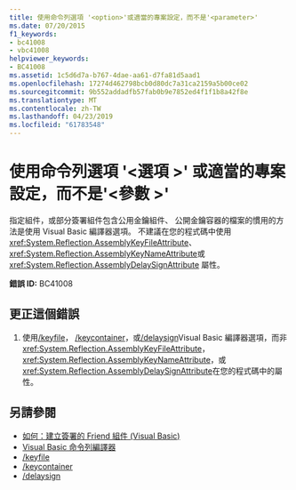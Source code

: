 ```yaml
---
title: 使用命令列選項 '<option>'或適當的專案設定，而不是'<parameter>'
ms.date: 07/20/2015
f1_keywords:
- bc41008
- vbc41008
helpviewer_keywords:
- BC41008
ms.assetid: 1c5d6d7a-b767-4dae-aa61-d7fa81d5aad1
ms.openlocfilehash: 17274d462798bcb0d80dc7a31ca2159a5b00ce02
ms.sourcegitcommit: 9b552addadfb57fab0b9e7852ed4f1f1b8a42f8e
ms.translationtype: MT
ms.contentlocale: zh-TW
ms.lasthandoff: 04/23/2019
ms.locfileid: "61783548"
---
```

# <a name="use-command-line-option-option-or-appropriate-project-settings-instead-of-parameter"></a>使用命令列選項 '\<選項 >' 或適當的專案設定，而不是'\<參數 >'
指定組件，或部分簽署組件包含公用金鑰組件、 公開金鑰容器的檔案的慣用的方法是使用 Visual Basic 編譯器選項。 不建議在您的程式碼中使用 <xref:System.Reflection.AssemblyKeyFileAttribute>、 <xref:System.Reflection.AssemblyKeyNameAttribute>或 <xref:System.Reflection.AssemblyDelaySignAttribute> 屬性。  
  
 **錯誤 ID:** BC41008  
  
## <a name="to-correct-this-error"></a>更正這個錯誤  
  
1. 使用[/keyfile](../../visual-basic/reference/command-line-compiler/keyfile.md)， [/keycontainer](../../visual-basic/reference/command-line-compiler/keycontainer.md)，或[/delaysign](../../visual-basic/reference/command-line-compiler/delaysign.md)Visual Basic 編譯器選項，而非<xref:System.Reflection.AssemblyKeyFileAttribute>， <xref:System.Reflection.AssemblyKeyNameAttribute>，或<xref:System.Reflection.AssemblyDelaySignAttribute>在您的程式碼中的屬性。  
  
## <a name="see-also"></a>另請參閱

- [如何：建立簽署的 Friend 組件 (Visual Basic)](../programming-guide/concepts/assemblies-gac/how-to-create-signed-friend-assemblies.md)
- [Visual Basic 命令列編譯器](../../visual-basic/reference/command-line-compiler/index.md)
- [/keyfile](../../visual-basic/reference/command-line-compiler/keyfile.md)
- [/keycontainer](../../visual-basic/reference/command-line-compiler/keycontainer.md)
- [/delaysign](../../visual-basic/reference/command-line-compiler/delaysign.md)
